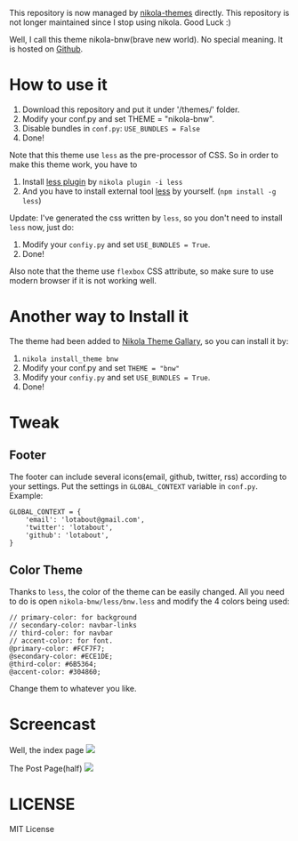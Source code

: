 This repository is now managed by [nikola-themes](https://github.com/getnikola/nikola-themes/tree/master/v7/bnw) directly. This repository is not longer maintained since I stop using nikola. Good Luck :)


Well, I call this theme nikola-bnw(brave new world). No special
meaning. It is hosted on [Github](https://github.com/lotabout/nikola-bnw.git).

# How to use it
1. Download this repository and put it under '/themes/' folder.
2. Modify your conf.py and set THEME = "nikola-bnw".
3. Disable bundles in `conf.py`: `USE_BUNDLES = False`
4. Done!

Note that this theme use `less` as the pre-processor of CSS. So in
order to make this theme work, you have to
1. Install [less plugin](https://plugins.getnikola.com/#less) by
   `nikola plugin -i less`
2. And you have to install external tool [less](http://lesscss.org/)
   by yourself. (`npm install -g less`)

Update: I've generated the css written by `less`, so you don't need to
install `less` now, just do:
1. Modify your `confiy.py` and set `USE_BUNDLES = True`.
2. Done!

Also note that the theme use `flexbox` CSS attribute, so make sure to
use modern browser if it is not working well.

# Another way to Install it
The theme had been added to
[Nikola Theme Gallary](https://themes.getnikola.com/), so you can install
it by:
1. `nikola install_theme bnw`
2. Modify your conf.py and set `THEME = "bnw"`
3. Modify your `confiy.py` and set `USE_BUNDLES = True`.
4. Done!

# Tweak
## Footer
The footer can include several icons(email, github, twitter, rss) according to
your settings. Put the settings in `GLOBAL_CONTEXT` variable in `conf.py`.
Example:
```
GLOBAL_CONTEXT = {
    'email': 'lotabout@gmail.com',
    'twitter': 'lotabout',
    'github': 'lotabout',
}
```

## Color Theme
Thanks to `less`, the color of the theme can be easily changed. All
you need to do is open `nikola-bnw/less/bnw.less` and modify the 4
colors being used:
```
// primary-color: for background
// secondary-color: navbar-links
// third-color: for navbar
// accent-color: for font.
@primary-color: #FCF7F7;
@secondary-color: #ECE1DE;
@third-color: #6B5364;
@accent-color: #304860;
```
Change them to whatever you like.

# Screencast
Well, the index page
![](https://github.com/lotabout/nikola-bnw/blob/master/images-for-readme/index-page.png)

The Post Page(half)
![](https://github.com/lotabout/nikola-bnw/blob/master/images-for-readme/post-page.png)

# LICENSE
MIT License
